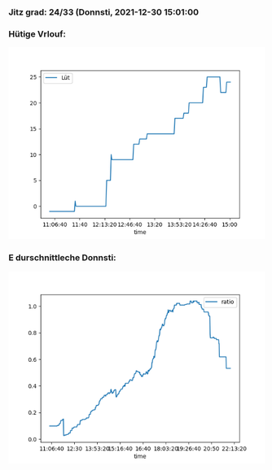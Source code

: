 ### Jitz grad: 24/33 (Donnsti, 2021-12-30 15:01:00

### Hütige Vrlouf:
![Graph](Today.png)

### E durschnittleche Donnsti:
![Graph](Donnsti.png)